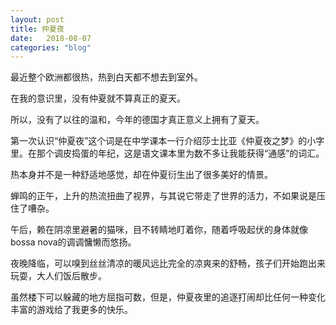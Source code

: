 ```yaml
---
layout: post
title: 仲夏夜
date:   2018-08-07
categories: "blog"
---
```


最近整个欧洲都很热，热到白天都不想去到室外。  

在我的意识里，没有仲夏就不算真正的夏天。  

所以，没有了以往的温和，今年的德国才真正意义上拥有了夏天。    

第一次认识“仲夏夜”这个词是在中学课本一行介绍莎士比亚《仲夏夜之梦》的小字里。在那个调皮捣蛋的年纪，这是语文课本里为数不多让我能获得“通感”的词汇。     

热本身并不是一种舒适地感觉，却在仲夏衍生出了很多美好的情景。  

蝉鸣的正午，上升的热流扭曲了视界，与其说它带走了世界的活力，不如果说是压住了嘈杂。    

午后，赖在阴凉里避暑的猫咪，目不转睛地盯着你，随着呼吸起伏的身体就像bossa nova的调调慵懒而悠扬。  

夜晚降临，可以嗅到丝丝清凉的暖风远比完全的凉爽来的舒畅，孩子们开始跑出来玩耍，大人们饭后散步。  

虽然楼下可以躲藏的地方屈指可数，但是，仲夏夜里的追逐打闹却比任何一种变化丰富的游戏给了我更多的快乐。    


